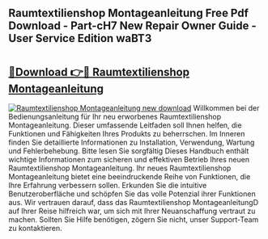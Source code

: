 ## Raumtextilienshop Montageanleitung Free Pdf Download - Part-cH7 New Repair Owner Guide - User Service Edition waBT3

# <h2><a href="http://df88adq.blite.top/?on=Raumtextilienshop+Montageanleitung">🔗Download 👉🔴 Raumtextilienshop Montageanleitung</a></h2>

[![Raumtextilienshop Montageanleitung new download](https://i.imgur.com/lujVjoI.png)](http://df88adq.blite.top/?on=Raumtextilienshop+Montageanleitung)
Willkommen bei der Bedienungsanleitung für Ihr neu erworbenes Raumtextilienshop Montageanleitung. Dieser umfassende Leitfaden soll Ihnen helfen, die Funktionen und Fähigkeiten Ihres Produkts zu beherrschen. Im Inneren finden Sie detaillierte Informationen zu Installation, Verwendung, Wartung und Fehlerbehebung. Bitte lesen Sie sorgfältig Dieses Handbuch enthält wichtige Informationen zum sicheren und effektiven Betrieb Ihres neuen Raumtextilienshop Montageanleitung. Ihr neues Raumtextilienshop Montageanleitung bietet eine beeindruckende Reihe von Funktionen, die Ihre Erfahrung verbessern sollen. Erkunden Sie die intuitive Benutzeroberfläche und schöpfen Sie das volle Potenzial ihrer Funktionen aus. Wir vertrauen darauf, dass das Raumtextilienshop MontageanleitungD auf Ihrer Reise hilfreich war, um sich mit Ihrer Neuanschaffung vertraut zu machen. Sollten Sie Hilfe benötigen, zögern Sie nicht, unser Support-Team zu kontaktieren.
